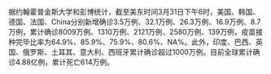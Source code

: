 据约翰霍普金斯大学和彭博统计，截至美东时间3月31日下午6时，美国、韩国、德国、法国、China分别新增确诊3.5万例、32.1万例、26.3万例、16.9万例、8.7万例，累计确诊8009万例、1310万例、2121万例、2580万例、139万例，疫苗接种完毕比率为64.9%、85.9%、75.9%、80.6%、NA%。此外，印度、巴西、英国、俄罗斯、土耳其、意大利、西班牙累计确诊超过1000万例。目前全球累计确诊4.88亿例，累计死亡614万例。
